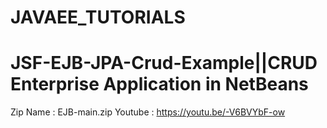 # JAVAEE_TUTORIALS

# JSF-EJB-JPA-Crud-Example||CRUD Enterprise Application in NetBeans
Zip Name : EJB-main.zip
Youtube : https://youtu.be/-V6BVYbF-ow

# 
